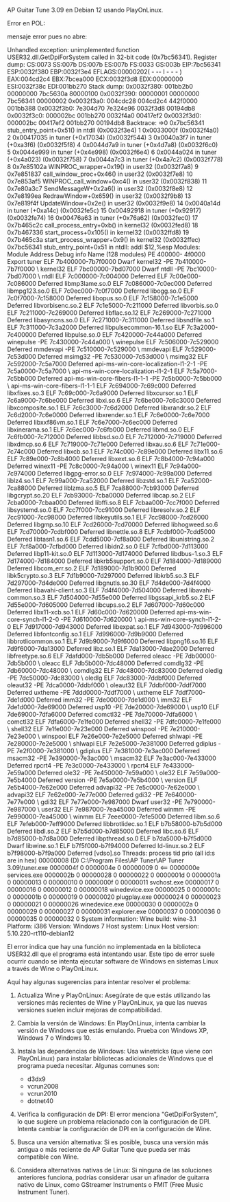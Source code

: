 AP Guitar Tune 3.09 en Debian 12 usando PlayOnLinux.

Error en POL:

mensaje error pues no abre:

Unhandled exception: unimplemented function USER32.dll.GetDpiForSystem called in 32-bit code (0x7bc56341).
Register dump:
 CS:0073 SS:007b DS:007b ES:007b FS:0033 GS:003b
 EIP:7bc56341 ESP:0032f380 EBP:0032f3e4 EFLAGS:00000202(   - --  I   - - - )
 EAX:004cd2c4 EBX:7bcea000 ECX:0032f3d8 EDX:00000000
 ESI:0032f38c EDI:001bb270
Stack dump:
0x0032f380:  001bb2b0 00000000 7bc5630a 80000100
0x0032f390:  00000001 00000000 7bc56341 00000002
0x0032f3a0:  004cdc28 004cd2c4 442f0000 001bb388
0x0032f3b0:  7e304d70 7e324e96 0032f3d8 00194db8
0x0032f3c0:  000002bc 001bb270 0032f4a0 00417ef2
0x0032f3d0:  000002bc 00417ef2 001bb270 00194db8
Backtrace:
=>0 0x7bc56341 stub_entry_point+0x51() in ntdll (0x0032f3e4)
  1 0x0033000f (0x0032f4a0)
  2 0x00417035 in tuner (+0x17034) (0x0032f544)
  3 0x0040a3f7 in tuner (+0xa3f6) (0x0032f5f8)
  4 0x0044d7a9 in tuner (+0x4d7a8) (0x0032f6c0)
  5 0x0044e999 in tuner (+0x4e998) (0x0032f6e4)
  6 0x0044a024 in tuner (+0x4a023) (0x0032f758)
  7 0x0044a7c3 in tuner (+0x4a7c2) (0x0032f778)
  8 0x7e85102a WINPROC_wrapper+0x19() in user32 (0x0032f7a8)
  9 0x7e851837 call_window_proc+0x46() in user32 (0x0032f7e8)
  10 0x7e853af5 WINPROC_call_window+0xc4() in user32 (0x0032f838)
  11 0x7e80a3c7 SendMessageW+0x2a6() in user32 (0x0032f8e8)
  12 0x7e8199ea RedrawWindow+0x659() in user32 (0x0032f9b8)
  13 0x7e819f4f UpdateWindow+0x2e() in user32 (0x0032f9e8)
  14 0x0040a14d in tuner (+0xa14c) (0x0032fe5c)
  15 0x00492918 in tuner (+0x92917) (0x0032fe74)
  16 0x00476a63 in tuner (+0x76a62) (0x0032fec0)
  17 0x7b465c2c call_process_entry+0xb() in kernel32 (0x0032fed8)
  18 0x7b467336 start_process+0x105() in kernel32 (0x0032ffd8)
  19 0x7b465c3a start_process_wrapper+0x9() in kernel32 (0x0032ffec)
0x7bc56341 stub_entry_point+0x51 in ntdll: addl	$12,%esp
Modules:
Module	Address			Debug info	Name (128 modules)
PE	  400000-  4f0000	Export          tuner
ELF	7b400000-7b7f0000	Dwarf           kernel32<elf>
  \-PE	7b410000-7b7f0000	\               kernel32
ELF	7bc00000-7bd07000	Dwarf           ntdll<elf>
  \-PE	7bc10000-7bd07000	\               ntdll
ELF	7c000000-7c004000	Deferred        <wine-loader>
ELF	7c00e000-7c086000	Deferred        libmp3lame.so.0
ELF	7c086000-7c0ec000	Deferred        libmpg123.so.0
ELF	7c0ec000-7c0f7000	Deferred        libogg.so.0
ELF	7c0f7000-7c158000	Deferred        libopus.so.0
ELF	7c158000-7c1e5000	Deferred        libvorbisenc.so.2
ELF	7c1e5000-7c211000	Deferred        libvorbis.so.0
ELF	7c211000-7c269000	Deferred        libflac.so.12
ELF	7c269000-7c271000	Deferred        libasyncns.so.0
ELF	7c271000-7c311000	Deferred        libsndfile.so.1
ELF	7c311000-7c3a2000	Deferred        libpulsecommon-16.1.so
ELF	7c3a2000-7c400000	Deferred        libpulse.so.0
ELF	7c420000-7c44a000	Deferred        winepulse<elf>
  \-PE	7c430000-7c44a000	\               winepulse
ELF	7c506000-7c529000	Deferred        mmdevapi<elf>
  \-PE	7c510000-7c529000	\               mmdevapi
ELF	7c529000-7c53d000	Deferred        msimg32<elf>
  \-PE	7c530000-7c53d000	\               msimg32
ELF	7c592000-7c5a7000	Deferred        api-ms-win-core-localization-l1-2-1<elf>
  \-PE	7c5a0000-7c5a7000	\               api-ms-win-core-localization-l1-2-1
ELF	7c5a7000-7c5bb000	Deferred        api-ms-win-core-fibers-l1-1-1<elf>
  \-PE	7c5b0000-7c5bb000	\               api-ms-win-core-fibers-l1-1-1
ELF	7c694000-7c69c000	Deferred        libxfixes.so.3
ELF	7c69c000-7c6a9000	Deferred        libxcursor.so.1
ELF	7c6a9000-7c6be000	Deferred        libxi.so.6
ELF	7c6be000-7c6c3000	Deferred        libxcomposite.so.1
ELF	7c6c3000-7c6d2000	Deferred        libxrandr.so.2
ELF	7c6d2000-7c6e0000	Deferred        libxrender.so.1
ELF	7c6e0000-7c6e7000	Deferred        libxxf86vm.so.1
ELF	7c6e7000-7c6ec000	Deferred        libxinerama.so.1
ELF	7c6ec000-7c6fb000	Deferred        libmd.so.0
ELF	7c6fb000-7c712000	Deferred        libbsd.so.0
ELF	7c712000-7c719000	Deferred        libxdmcp.so.6
ELF	7c719000-7c71e000	Deferred        libxau.so.6
ELF	7c71e000-7c74c000	Deferred        libxcb.so.1
ELF	7c74c000-7c89e000	Deferred        libx11.so.6
ELF	7c89e000-7c8b4000	Deferred        libxext.so.6
ELF	7c8b4000-7c94a000	Deferred        winex11<elf>
  \-PE	7c8c0000-7c94a000	\               winex11
ELF	7c94a000-7c974000	Deferred        libgpg-error.so.0
ELF	7c974000-7c99a000	Deferred        liblz4.so.1
ELF	7c99a000-7ca52000	Deferred        libzstd.so.1
ELF	7ca52000-7ca88000	Deferred        liblzma.so.5
ELF	7ca88000-7cb93000	Deferred        libgcrypt.so.20
ELF	7cb93000-7cba0000	Deferred        libcap.so.2
ELF	7cba0000-7cbaa000	Deferred        libffi.so.8
ELF	7cbaa000-7cc7f000	Deferred        libsystemd.so.0
ELF	7cc7f000-7cc91000	Deferred        libresolv.so.2
ELF	7cc91000-7cc98000	Deferred        libkeyutils.so.1
ELF	7cc98000-7cd26000	Deferred        libgmp.so.10
ELF	7cd26000-7cd70000	Deferred        libhogweed.so.6
ELF	7cd70000-7cdbf000	Deferred        libnettle.so.8
ELF	7cdbf000-7cdd5000	Deferred        libtasn1.so.6
ELF	7cdd5000-7cf8a000	Deferred        libunistring.so.2
ELF	7cf8a000-7cfbd000	Deferred        libidn2.so.0
ELF	7cfbd000-7d113000	Deferred        libp11-kit.so.0
ELF	7d113000-7d174000	Deferred        libdbus-1.so.3
ELF	7d174000-7d184000	Deferred        libkrb5support.so.0
ELF	7d184000-7d189000	Deferred        libcom_err.so.2
ELF	7d189000-7d1b9000	Deferred        libk5crypto.so.3
ELF	7d1b9000-7d297000	Deferred        libkrb5.so.3
ELF	7d297000-7d4de000	Deferred        libgnutls.so.30
ELF	7d4de000-7d4f4000	Deferred        libavahi-client.so.3
ELF	7d4f4000-7d504000	Deferred        libavahi-common.so.3
ELF	7d504000-7d55e000	Deferred        libgssapi_krb5.so.2
ELF	7d55e000-7d605000	Deferred        libcups.so.2
ELF	7d607000-7d60c000	Deferred        libx11-xcb.so.1
ELF	7d60c000-7d620000	Deferred        api-ms-win-core-synch-l1-2-0<elf>
  \-PE	7d610000-7d620000	\               api-ms-win-core-synch-l1-2-0
ELF	7d917000-7d943000	Deferred        libexpat.so.1
ELF	7d943000-7d996000	Deferred        libfontconfig.so.1
ELF	7d996000-7d9b9000	Deferred        libbrotlicommon.so.1
ELF	7d9b9000-7d9f6000	Deferred        libpng16.so.16
ELF	7d9f6000-7da13000	Deferred        libz.so.1
ELF	7da13000-7dae2000	Deferred        libfreetype.so.6
ELF	7dafd000-7db5b000	Deferred        oleacc<elf>
  \-PE	7db00000-7db5b000	\               oleacc
ELF	7db5b000-7dc48000	Deferred        comdlg32<elf>
  \-PE	7db60000-7dc48000	\               comdlg32
ELF	7dc48000-7dc83000	Deferred        oledlg<elf>
  \-PE	7dc50000-7dc83000	\               oledlg
ELF	7dc83000-7ddbf000	Deferred        oleaut32<elf>
  \-PE	7dca0000-7ddbf000	\               oleaut32
ELF	7ddbf000-7ddf7000	Deferred        uxtheme<elf>
  \-PE	7ddd0000-7ddf7000	\               uxtheme
ELF	7ddf7000-7de1d000	Deferred        imm32<elf>
  \-PE	7de00000-7de1d000	\               imm32
ELF	7de1d000-7de69000	Deferred        usp10<elf>
  \-PE	7de20000-7de69000	\               usp10
ELF	7de69000-7dfa6000	Deferred        comctl32<elf>
  \-PE	7de70000-7dfa6000	\               comctl32
ELF	7dfa6000-7e1fe000	Deferred        shell32<elf>
  \-PE	7dfc0000-7e1fe000	\               shell32
ELF	7e1fe000-7e23e000	Deferred        winspool<elf>
  \-PE	7e210000-7e23e000	\               winspool
ELF	7e26e000-7e2e5000	Deferred        shlwapi<elf>
  \-PE	7e280000-7e2e5000	\               shlwapi
ELF	7e2e5000-7e381000	Deferred        gdiplus<elf>
  \-PE	7e2f0000-7e381000	\               gdiplus
ELF	7e381000-7e3ac000	Deferred        msacm32<elf>
  \-PE	7e390000-7e3ac000	\               msacm32
ELF	7e3ac000-7e433000	Deferred        rpcrt4<elf>
  \-PE	7e3c0000-7e433000	\               rpcrt4
ELF	7e433000-7e59a000	Deferred        ole32<elf>
  \-PE	7e450000-7e59a000	\               ole32
ELF	7e59a000-7e5b4000	Deferred        version<elf>
  \-PE	7e5a0000-7e5b4000	\               version
ELF	7e5b4000-7e62e000	Deferred        advapi32<elf>
  \-PE	7e5c0000-7e62e000	\               advapi32
ELF	7e62e000-7e77e000	Deferred        gdi32<elf>
  \-PE	7e640000-7e77e000	\               gdi32
ELF	7e77e000-7e987000	Dwarf           user32<elf>
  \-PE	7e790000-7e987000	\               user32
ELF	7e987000-7ea45000	Deferred        winmm<elf>
  \-PE	7e990000-7ea45000	\               winmm
ELF	7eee0000-7efe5000	Deferred        libm.so.6
ELF	7efeb000-7eff9000	Deferred        libbrotlidec.so.1
ELF	b7b58000-b7b5d000	Deferred        libdl.so.2
ELF	b7b5d000-b7d85000	Deferred        libc.so.6
ELF	b7d85000-b7d8a000	Deferred        libpthread.so.0
ELF	b7da5000-b7f5d000	Dwarf           libwine.so.1
ELF	b7f5f000-b7f94000	Deferred        ld-linux.so.2
ELF	b7f98000-b7f9a000	Deferred        [vdso].so
Threads:
process  tid      prio (all id:s are in hex)
00000008 (D) C:\Program Files\AP Tuner\AP Tuner 3.09\tuner.exe
	0000004f    0
	0000004e    0
	00000009    0 <==
0000000e services.exe
	0000002b    0
	00000028    0
	00000022    0
	0000001d    0
	0000001a    0
	00000013    0
	00000010    0
	0000000f    0
00000011 svchost.exe
	00000017    0
	00000016    0
	00000012    0
00000018 winedevice.exe
	00000025    0
	0000001c    0
	0000001b    0
	00000019    0
00000020 plugplay.exe
	00000024    0
	00000023    0
	00000021    0
00000026 winedevice.exe
	00000030    0
	0000002a    0
	00000029    0
	00000027    0
00000031 explorer.exe
	00000037    0
	00000036    0
	00000035    0
	00000032    0
System information:
    Wine build: wine-3.1
    Platform: i386
    Version: Windows 7
    Host system: Linux
    Host version: 5.10.220-rt110-debian12

El error indica que hay una función no implementada en la biblioteca USER32.dll que el programa está intentando usar. Este tipo de error suele ocurrir cuando se intenta ejecutar software de Windows en sistemas Linux a través de Wine o PlayOnLinux.

Aquí hay algunas sugerencias para intentar resolver el problema:

1. Actualiza Wine y PlayOnLinux:
   Asegúrate de que estás utilizando las versiones más recientes de Wine y PlayOnLinux, ya que las nuevas versiones suelen incluir mejoras de compatibilidad.

2. Cambia la versión de Windows:
   En PlayOnLinux, intenta cambiar la versión de Windows que estás emulando. Prueba con Windows XP, Windows 7 o Windows 10.

3. Instala las dependencias de Windows:
   Usa winetricks (que viene con PlayOnLinux) para instalar bibliotecas adicionales de Windows que el programa pueda necesitar. Algunas comunes son:
   - d3dx9
   - vcrun2008
   - vcrun2010
   - dotnet40

4. Verifica la configuración de DPI:
   El error menciona "GetDpiForSystem", lo que sugiere un problema relacionado con la configuración de DPI. Intenta cambiar la configuración de DPI en la configuración de Wine.

5. Busca una versión alternativa:
   Si es posible, busca una versión más antigua o más reciente de AP Guitar Tune que pueda ser más compatible con Wine.

6. Considera alternativas nativas de Linux:
   Si ninguna de las soluciones anteriores funciona, podrías considerar usar un afinador de guitarra nativo de Linux, como GStreamer Instruments o FMIT (Free Music Instrument Tuner).


